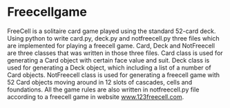 # Freecellgame
FreeCell is a solitaire card game played using the standard 52-card deck.
Using python to write card.py, deck.py and notfreecell.py three files which are implemented for
playing a freecell game. Card, Deck and NotFreecell are three classes that was written in
those three files. Card class is used for generating a Card object with certain face value and
suit. Deck class is used for generating a Deck object, which including a list of a number of
Card objects. NotFreecell class is used for generating a freecell game with 52 Card objects
moving around in 12 slots of cascades, cells and foundations. All the game rules are also
written in notfreecell.py file according to a freecell game in website www.123freecell.com.

